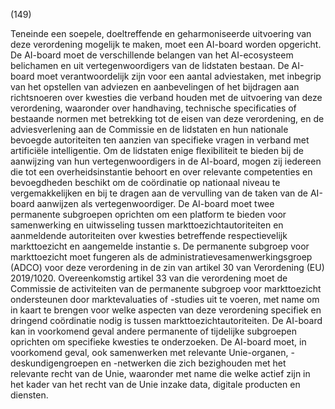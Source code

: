 (149)

Teneinde een soepele, doeltreffende en geharmoniseerde uitvoering van deze verordening mogelijk te maken, moet een AI-board worden opgericht. De AI-board moet de verschillende belangen van het AI-ecosysteem belichamen en uit vertegenwoordigers van de lidstaten bestaan. De AI-board moet verantwoordelijk zijn voor een aantal adviestaken, met inbegrip van het opstellen van adviezen en aanbevelingen of het bijdragen aan richtsnoeren over kwesties die verband houden met de uitvoering van deze verordening, waaronder over handhaving, technische specificaties of bestaande normen met betrekking tot de eisen van deze verordening, en de adviesverlening aan de Commissie en de lidstaten en hun nationale bevoegde autoriteiten ten aanzien van specifieke vragen in verband met artificiële intelligentie. Om de lidstaten enige flexibiliteit te bieden bij de aanwijzing van hun vertegenwoordigers in de AI-board, mogen zij iedereen die tot een overheidsinstantie behoort en over relevante competenties en bevoegdheden beschikt om de coördinatie op nationaal niveau te vergemakkelijken en bij te dragen aan de vervulling van de taken van de AI-board aanwijzen als vertegenwoordiger. De AI-board moet twee permanente subgroepen oprichten om een platform te bieden voor samenwerking en uitwisseling tussen markttoezichtautoriteiten en aanmeldende autoriteiten over kwesties betreffende respectievelijk markttoezicht en aangemelde instantie s. De permanente subgroep voor markttoezicht moet fungeren als de administratievesamenwerkingsgroep (ADCO) voor deze verordening in de zin van artikel 30 van Verordening (EU) 2019/1020. Overeenkomstig artikel 33 van die verordening moet de Commissie de activiteiten van de permanente subgroep voor markttoezicht ondersteunen door marktevaluaties of -studies uit te voeren, met name om in kaart te brengen voor welke aspecten van deze verordening specifiek en dringend coördinatie nodig is tussen markttoezichtautoriteiten. De AI-board kan in voorkomend geval andere permanente of tijdelijke subgroepen oprichten om specifieke kwesties te onderzoeken. De AI-board moet, in voorkomend geval, ook samenwerken met relevante Unie-organen, -deskundigengroepen en -netwerken die zich bezighouden met het relevante recht van de Unie, waaronder met name die welke actief zijn in het kader van het recht van de Unie inzake data, digitale producten en diensten.
